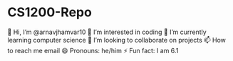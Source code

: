 # CS1200-Repo
👋 Hi, I’m @arnavjhamvar10
👀 I’m interested in coding
🌱 I’m currently learning computer science
💞️ I’m looking to collaborate on projects
📫 How to reach me email
😄 Pronouns: he/him
⚡ Fun fact: I am 6.1
